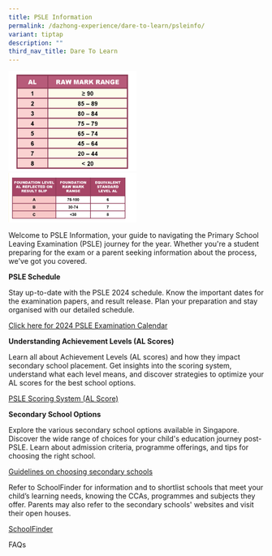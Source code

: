 ```yaml
---
title: PSLE Information
permalink: /dazhong-experience/dare-to-learn/psleinfo/
variant: tiptap
description: ""
third_nav_title: Dare To Learn
---
```

<p></p>
<p></p>
<div class="isomer-image-wrapper">
<img style="width: 50%;" height="auto" width="100%" alt="" src="/images/PSLE_Score_table.png">
</div>
<div class="isomer-image-wrapper">
<img style="width: 50%;" height="auto" width="100%" alt="" src="/images/Screen_Shot_2019_07_25_at_6_19_37_PM.png">
</div>
<p>Welcome to PSLE Information, your guide to navigating the Primary School
Leaving Examination (PSLE) journey for the year. Whether you're a student
preparing for the exam or a parent seeking information about the process,
we've got you covered.</p>
<p><strong>PSLE Schedule</strong>
</p>
<p>Stay up-to-date with the PSLE 2024 schedule. Know the important dates
for the examination papers, and result release. Plan your preparation and
stay organised with our detailed schedule.</p>
<p><a href="https://www.seab.gov.sg/home/examinations/important-dates-for-candidates#board_0" rel="noopener noreferrer nofollow" target="_blank">Click here for 2024 PSLE Examination Calendar</a>
</p>
<p><strong>Understanding Achievement Levels (AL Scores)</strong>
</p>
<p>Learn all about Achievement Levels (AL scores) and how they impact secondary
school placement. Get insights into the scoring system, understand what
each level means, and discover strategies to optimize your AL scores for
the best school options.</p>
<p><a href="https://www.moe.gov.sg/microsites/psle-fsbb/psle/new-psle-scoring-system.html" rel="noopener noreferrer nofollow" target="_blank">PSLE Scoring System (AL Score)</a>
</p>
<p><strong>Secondary School Options</strong>
</p>
<p>Explore the various secondary school options available in Singapore. Discover
the wide range of choices for your child's education journey post-PSLE.
Learn about admission criteria, programme offerings, and tips for choosing
the right school.</p>
<p><a href="https://www.moe.gov.sg/microsites/psle-fsbb/posting-to-secondary-school/choosing-sec-schools.html" rel="noopener noreferrer nofollow" target="_blank">Guidelines on choosing secondary schools</a>
</p>
<p>Refer to SchoolFinder for information and to shortlist schools that meet
your child’s learning needs, knowing the CCAs, programmes and subjects
they offer. Parents may also refer to the secondary schools' websites and
visit their open houses.</p>
<p><a href="https://www.moe.gov.sg/schoolfinder?journey=Secondary%20school" rel="noopener noreferrer nofollow" target="_blank">SchoolFinder</a>
</p>
<p></p>
<p></p>
<p>FAQs</p>
